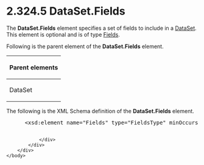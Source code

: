 <html dir="LTR" xmlns:mshelp="http://msdn.microsoft.com/mshelp" xmlns:ddue="http://ddue.schemas.microsoft.com/authoring/2003/5" xmlns:xlink="http://www.w3.org/1999/xlink" xmlns:tool="http://www.microsoft.com/tooltip">
    <head>
        <meta http-equiv="Content-Type" content="text/html; CHARSET=utf-8"></meta>
        <meta name="save" content="history"></meta>
        <title>2.324.5 DataSet.Fields</title>
        <xml>
            <mshelp:toctitle title="2.324.5 DataSet.Fields"></mshelp:toctitle>
            <mshelp:rltitle title="[MS-RDL]: DataSet.Fields"></mshelp:rltitle>
            <mshelp:keyword index="A" term="3fd0f663-85b4-41ac-b641-0ed275cabbe9"></mshelp:keyword>
            <mshelp:attr name="DCSext.ContentType" value="open specification"></mshelp:attr>
            <mshelp:attr name="AssetID" value="3fd0f663-85b4-41ac-b641-0ed275cabbe9"></mshelp:attr>
            <mshelp:attr name="TopicType" value="kbRef"></mshelp:attr>
            <mshelp:attr name="DCSext.Title" value="[MS-RDL]: DataSet.Fields" />
        </xml>
    </head>
    <body>
        <div id="header">
            <h1 class="heading">2.324.5 DataSet.Fields</h1>
        </div>
        <div id="mainSection">
            <div id="mainBody">
                <div id="allHistory" class="saveHistory"></div>
                <div id="sectionSection0" class="section" name="collapseableSection">
                    

<p>The <b>DataSet.Fields</b> element specifies a set of fields
to include in a <a href="a14782b0-2e2f-4305-83a3-3de3fd750b6a.html">DataSet</a>.
This element is optional and is of type <a href="b37f01de-0f2f-42f0-90e2-ad8bed343954.html">Fields</a>.</p>

<p>Following is the parent element of the <b>DataSet.Fields</b>
element.</p>

<table>
 <thead>
  <tr>
   <th>
   <p>Parent elements</p>
   </th>
  </tr>
 </thead>
 <tr>
  <td>
  <p>DataSet</p>
  </td>
 </tr>
</table>

<p>The following is the XML Schema definition of the <b>DataSet.Fields</b>
element.</p>

<dl>
<dd>
<div><pre> &lt;xsd:element name=&quot;Fields&quot; type=&quot;FieldsType&quot; minOccurs=&quot;0&quot; /&gt;
  
</pre></div>
</dd></dl>


                </div>
            </div>
        </div>
    </body>
</html>